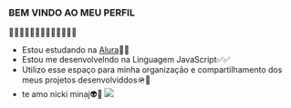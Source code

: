 ### BEM VINDO AO MEU PERFIL
🐊🐊🐊🐊🐊🐊🐊🐊🐊🐊🐊🐊🐊
- Estou estudando na [Alura](https://www.alura.com.br)📗🌿
- Estou me desenvolvelndo na Linguagem JavaScript✅✅
- Utilizo esse espaço para minha organização e compartilhamento dos meus projetos desenvolviddos🪖🫃
- te amo nicki minaj👽💚
![](https://tenor.com/b0XwU.gif)
